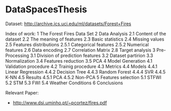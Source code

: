 # DataSpacesThesis

Dataset: http://archive.ics.uci.edu/ml/datasets/Forest+Fires

Index of work:
1 The Forest Fires Data Set
2 Data Analysis
  2.1 Content of the dataset
  2.2 The meaning of features
  2.3 Basic statistics
  2.4 Missing values
  2.5 Features distributions
  2.5.1 Categorical features
  2.5.2 Numerical features
  2.6 Data encoding
  2.7 Correlation Matrix
  2.8 Target analysis
3 Pre-Processing
  3.1 Division of prediction features
  3.2 Dataset partirion
  3.3 Normalization
  3.4 Features reduction
  3.5 PCA
4 Model Generation
  4.1 Validation procedure
  4.2 Trainig procedure
  4.3 Metrics
  4.4 Models
  4.4.1 Linear Regression
  4.4.2 Decision Tree
  4.4.3 Random Forest
  4.4.4 SVR
  4.4.5 K-NN
  4.5 Results
  4.5.1 PCA
  4.5.2 Non-PCA
5 Features selection
  5.1 STFWI
  5.2 STM
  5.3 FWI
  5.4 Weather Conditions
6 Conclusions

Relevant Paper:
- http://www.dsi.uminho.pt/~pcortez/fires.pdf
